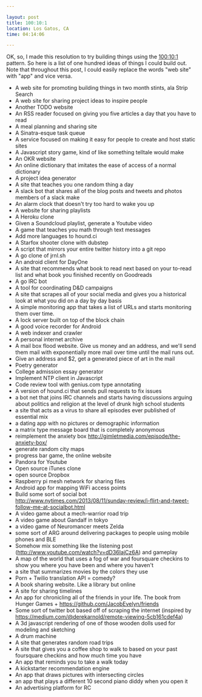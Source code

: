 ```yaml
---

layout: post
title: 100:10:1
location: Los Gatos, CA
time: 04:14:06

---
```


OK, so, I made this resolution to try building things using the [100:10:1](http://blog.fogus.me/2015/11/04/the-100101-method-my-approach-to-open-source/) pattern. So here is a list of one hundred ideas of things I could build out. Note that throughout this post, I could easily replace the words "web site" with "app" and vice versa.

 * A web site for promoting building things in two month stints, ala Strip Search
 * A web site for sharing project ideas to inspire people
 * Another TODO website
 * An RSS reader focused on giving you five articles a day that you have to read
 * A meal planning and sharing site
 * A Sinatra-esque task queue
 * A service focused on making it easy for people to create and host static sites
 * A Javascript story game, kind of like something telltale would make
 * An OKR website
 * An online dictionary that imitates the ease of access of a normal dictionary
 * A project idea generator
 * A site that teaches you one random thing a day
 * A slack bot that shares all of the blog posts and tweets and photos members of a slack make
 * An alarm clock that doesn't try too hard to wake you up
 * A website for sharing playlists
 * A Heroku clone
 * Given a Soundcloud playlist, generate a Youtube video
 * A game that teaches you math through text messages
 * Add more languages to hound.ci
 * A Starfox shooter clone with dubstep
 * A script that mirrors your entire twitter history into a git repo
 * A go clone of jrnl.sh
 * An android client for DayOne
 * A site that recommends what book to read next based on your to-read list and what book you finished recently on Goodreads
 * A go IRC bot
 * A tool for coordinating D&D campaigns
 * A site that scrapes all of your social media and gives you a historical look at what you did on a day by day basis
 * A simple monitoring app that takes a list of URLs and starts monitoring them over time.
 * A lock server built on top of the block chain
 * A good voice recorder for Android
 * A web indexer and crawler
 * A personal internet archive
 * A mail box flood website. Give us money and an address, and we'll send them mail with exponentially more mail over time until the mail runs out.
 * Give an address and $2, get a generated piece of art in the mail
 * Poetry generator
 * College admission essay generator
 * Implement NTP client in Javascript
 * Code review tool with genius.com type annotating
 * A version of hound.ci that sends pull requests to fix issues
 * a bot net that joins IRC channels and starts having discussions arguing about politics and religion at the level of drunk high school students
 * a site that acts as a virus to share all episodes ever published of essential mix
 * a dating app with no pictures or demographic information
 * a matrix type message board that is completely anonymous
 * reimplement the anxiety box http://gimletmedia.com/episode/the-anxiety-box/
 * generate random city maps
 * progress bar game, the online website
 * Pandora for Youtube
 * Open source iTunes clone
 * open source Dropbox
 * Raspberry pi mesh network for sharing files
 * Android app for mapping WiFi access points
 * Build some sort of social bot http://www.nytimes.com/2013/08/11/sunday-review/i-flirt-and-tweet-follow-me-at-socialbot.html
 * A video game about a mech-warrior road trip
 * A video game about Gandalf in tokyo
 * a video game of Neuromancer meets Zelda
 * some sort of ARG around delivering packages to people using mobile phones and BLE
 * Somehow mix something like the listening post (http://www.youtube.com/watch?v=dD36IajCz6A) and gameplay
 * A map of the world that uses a fog of war and foursquare checkins to show you where you have been and where you haven't 
 * a site that summarizes movies by the colors they use
 * Porn + Twilio translation API = comedy?
 * A book sharing website. Like a library but online
 * A site for sharing timelines
 * An app for chronicling all of the friends in your life. The book from Hunger Games + https://github.com/JacobEvelyn/friends
 * Some sort of twitter bot based off of scraping the internet (inspired by https://medium.com/@derekarnold/remote-viewing-5cb161cdef4a)
 * A 3d javascript rendering of one of those wooden dolls used for modeling and sketching
 * A drum machine
 * A site that generates random road trips
 * A site that gives you a coffee shop to walk to based on your past foursquare checkins and how much time you have
 * An app that reminds you to take a walk today
 * A kickstarter recommendation engine
 * An app that draws pictures with intersecting circles
 * an app that plays a different 10 second piano diddy when you open it
 * An advertising platform for RC
